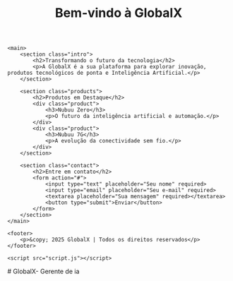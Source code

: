 <!DOCTYPE html>
<html lang="pt-br">
<head>
    <meta charset="UTF-8">
    <meta name="viewport" content="width=device-width, initial-scale=1.0">
    <title>GlobalX</title>
    <link rel="stylesheet" href="style.css">
</head>
<body>
    <header>
        <h1>Bem-vindo à GlobalX</h1>
    </header>
    
    <main>
        <section class="intro">
            <h2>Transformando o futuro da tecnologia</h2>
            <p>A GlobalX é a sua plataforma para explorar inovação, produtos tecnológicos de ponta e Inteligência Artificial.</p>
        </section>

        <section class="products">
            <h2>Produtos em Destaque</h2>
            <div class="product">
                <h3>Nubuu Zero</h3>
                <p>O futuro da inteligência artificial e automação.</p>
            </div>
            <div class="product">
                <h3>Nubuu 7G</h3>
                <p>A evolução da conectividade sem fio.</p>
            </div>
        </section>
        
        <section class="contact">
            <h2>Entre em contato</h2>
            <form action="#">
                <input type="text" placeholder="Seu nome" required>
                <input type="email" placeholder="Seu e-mail" required>
                <textarea placeholder="Sua mensagem" required></textarea>
                <button type="submit">Enviar</button>
            </form>
        </section>
    </main>
    
    <footer>
        <p>&copy; 2025 GlobalX | Todos os direitos reservados</p>
    </footer>

    <script src="script.js"></script>
</body>
</html># GlobalX-
Gerente de ia
